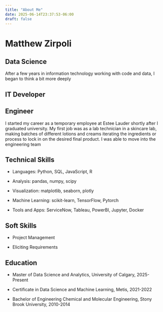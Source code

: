 ```yaml
---
title: "About Me"
date: 2025-06-14T23:37:53-06:00
draft: false
---
```


# Matthew Zirpoli 

## Data Science

After a few years in information technology working with code and data, I began to think a bit more deeply 


## IT Developer

## Engineer

I started my career as a temporary employee at Estee Lauder shortly after I graduated university. My first job was as a lab technician in a skincare lab, making batches of different lotions and creams iterating the ingredients or process to lock in on the desired final product. I was able to move into the engineering team 

## Technical Skills 

- Languages: Python, SQL, JavaScript, R

- Analysis: pandas, numpy, scipy

- Visualization: matplotlib, seaborn, plotly

- Machine Learning: scikit-learn, TensorFlow, Pytorch

- Tools and Apps: ServiceNow, Tableau, PowerBI, Jupyter, Docker

## Soft Skills 

- Project Management

- Eliciting Requirements 

## Education

- Master of Data Science and Analytics, University of Calgary, 2025-Present

- Certificate in Data Science and Machine Learning, Metis, 2021-2022

- Bachelor of Engineering Chemical and Molecular Engineering, Stony Brook University, 2010-2014

